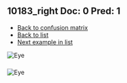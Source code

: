 ## 10183_right Doc: 0 Pred: 1
- [Back to confusion matrix](https://github.com/juliandewit/kaggle_retinopathy/blob/master/matrix.md)
- [Back to list](https://github.com/juliandewit/kaggle_retinopathy/blob/master/lists/01/list.md)
- [Next example in list](https://github.com/juliandewit/kaggle_retinopathy/blob/master/lists/01/10/10190_right.md)

![Eye](https://retinopaty.blob.core.windows.net/size1024/10183_right_0.jpeg)

### 

![Eye]()
